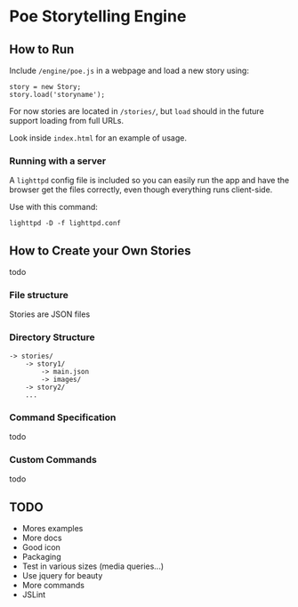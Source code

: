 Poe Storytelling Engine
======================

## How to Run

Include `/engine/poe.js` in a webpage and load a new story using:

    story = new Story;
    story.load('storyname');

For now stories are located in `/stories/`, but `load` should in the future support loading from full URLs.

Look inside `index.html` for an example of usage.

### Running with a server

A `lighttpd` config file is included so you can easily run the app and have the
browser get the files correctly, even though everything runs client-side.

Use with this command:

    lighttpd -D -f lighttpd.conf

## How to Create your Own Stories

todo

### File structure

Stories are JSON files

### Directory Structure

    -> stories/
        -> story1/
            -> main.json
            -> images/
        -> story2/
        ...

### Command Specification

todo

### Custom Commands

todo

## TODO

* Mores examples
* More docs
* Good icon
* Packaging
* Test in various sizes (media queries...)
* Use jquery for beauty
* More commands
* JSLint
